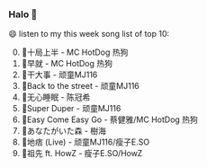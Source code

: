 

### Halo 👋

😄 listen to my this week song list of top 10:

0. 🌈十局上半 - MC HotDog 热狗
1. 🌈早就 - MC HotDog 热狗
2. 🌈干大事 - 顽童MJ116
3. 🌈Back to the street - 顽童MJ116
4. 🌈无心睡眠 - 陈冠希
5. 🌈Super Duper - 顽童MJ116
6. 🌈Easy Come Easy Go - 蔡健雅/MC HotDog 热狗
7. 🌈あなたがいた森 - 樹海
8. 🌈地痞 (Live) - 顽童MJ116/瘦子E.SO
9. 🌈祖先 ft. HowZ - 瘦子E.SO/HowZ

